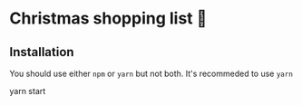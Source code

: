 # Christmas shopping list 🎄

## Installation

You should use either `npm` or `yarn` but not both. It's recommeded to use `yarn`

yarn start
